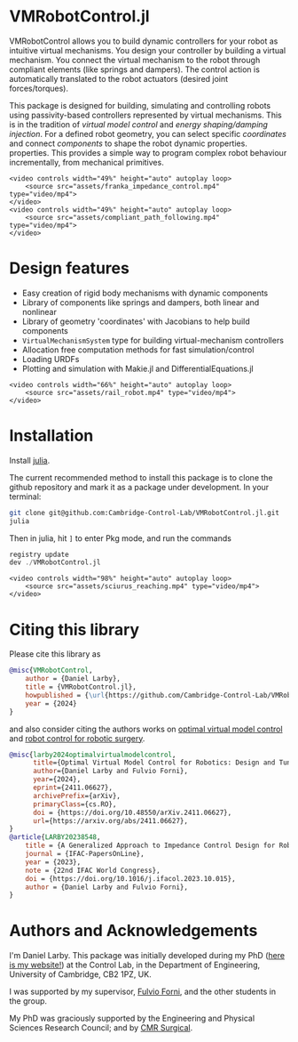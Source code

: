 # VMRobotControl.jl

VMRobotControl allows you to build dynamic controllers for your robot as intuitive
virtual mechanisms.
You design your controller by building a virtual mechanism.
You connect the virtual mechanism to the robot through compliant elements (like springs and dampers).
The control action is automatically translated to the robot actuators (desired joint forces/torques).

This package is designed for building, simulating and controlling robots
using passivity-based controllers represented by virtual mechanisms.
This is in the tradition of *virtual model control* and *energy shaping/damping injection*.
For a defined robot geometry, you can select specific *coordinates* and connect
 *components* to shape the robot dynamic properties.
properties.
This provides a simple way to program complex robot behaviour incrementally, from mechanical 
primitives.

```@raw html
<video controls width="49%" height="auto" autoplay loop>
    <source src="assets/franka_impedance_control.mp4" type="video/mp4">
</video>
<video controls width="49%" height="auto" autoplay loop>
    <source src="assets/compliant_path_following.mp4" type="video/mp4">
</video>
```

# Design features

- Easy creation of rigid body mechanisms with dynamic components
- Library of components like springs and dampers, both linear and nonlinear
- Library of geometry 'coordinates' with Jacobians to help build components
- `VirtualMechanismSystem` type for building virtual-mechanism controllers
- Allocation free computation methods for fast simulation/control
- Loading URDFs
- Plotting and simulation with Makie.jl and DifferentialEquations.jl

```@raw html
<video controls width="66%" height="auto" autoplay loop>
    <source src="assets/rail_robot.mp4" type="video/mp4">
</video>
```
# Installation

Install [julia](https://julialang.org/).

The current recommended method to install this package is to clone the github repository and mark
it as a package under development. In your terminal:
```sh
git clone git@github.com:Cambridge-Control-Lab/VMRobotControl.jl.git
julia
```
Then in julia, hit `]` to enter Pkg mode, and run the commands
```julia
registry update
dev ./VMRobotControl.jl
```

```@raw html
<video controls width="98%" height="auto" autoplay loop>
    <source src="assets/sciurus_reaching.mp4" type="video/mp4">
</video>
```
# Citing this library
Please cite this library as
```bibtex
@misc{VMRobotControl,
    author = {Daniel Larby},
    title = {VMRobotControl.jl},
    howpublished = {\url{https://github.com/Cambridge-Control-Lab/VMRobotControl}},
    year = {2024}
}
```
and also consider citing the authors works on [optimal virtual model control](https://doi.org/10.48550/arXiv.2411.06627)
and [robot control for robotic surgery](https://doi.org/10.1016/j.ifacol.2023.10.015).
```bibtex
@misc{larby2024optimalvirtualmodelcontrol,
      title={Optimal Virtual Model Control for Robotics: Design and Tuning of Passivity-Based Controllers}, 
      author={Daniel Larby and Fulvio Forni},
      year={2024},
      eprint={2411.06627},
      archivePrefix={arXiv},
      primaryClass={cs.RO},
      doi = {https://doi.org/10.48550/arXiv.2411.06627},
      url={https://arxiv.org/abs/2411.06627}, 
}
@article{LARBY20238548,
    title = {A Generalized Approach to Impedance Control Design for Robotic Minimally Invasive Surgery},
    journal = {IFAC-PapersOnLine},
    year = {2023},
    note = {22nd IFAC World Congress},
    doi = {https://doi.org/10.1016/j.ifacol.2023.10.015},
    author = {Daniel Larby and Fulvio Forni},
}
```

# Authors and Acknowledgements

I'm Daniel Larby. This package was initially developed during my PhD ([here is my website!](https://daniellarby.net/))
at the Control Lab, in the Department of Engineering, University of Cambridge, CB2 1PZ, UK.

I was supported by my supervisor, [Fulvio Forni](https://sites.google.com/site/fulvioforni/), and
the other students in the group.

My PhD was graciously supported by the Engineering and Physical Sciences Research Council; 
and by [CMR Surgical](https://us.cmrsurgical.com/).

